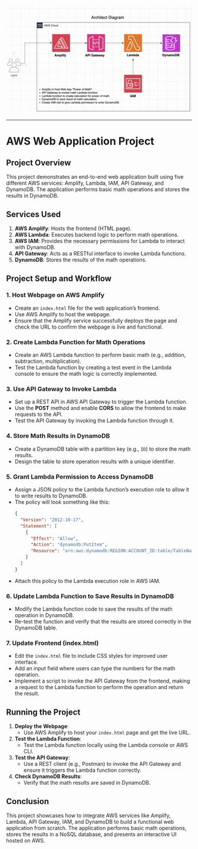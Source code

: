 ![Alt text](ArchitectDiagram.png)

---
# AWS Web Application Project

## Project Overview
This project demonstrates an end-to-end web application built using five different AWS services: Amplify, Lambda, IAM, API Gateway, and DynamoDB. The application performs basic math operations and stores the results in DynamoDB.

## Services Used
1. **AWS Amplify**: Hosts the frontend (HTML page).
2. **AWS Lambda**: Executes backend logic to perform math operations.
3. **AWS IAM**: Provides the necessary permissions for Lambda to interact with DynamoDB.
4. **API Gateway**: Acts as a RESTful interface to invoke Lambda functions.
5. **DynamoDB**: Stores the results of the math operations.

## Project Setup and Workflow

### 1. Host Webpage on AWS Amplify
- Create an `index.html` file for the web application’s frontend.
- Use AWS Amplify to host the webpage.
- Ensure that the Amplify service successfully deploys the page and check the URL to confirm the webpage is live and functional.

### 2. Create Lambda Function for Math Operations
- Create an AWS Lambda function to perform basic math (e.g., addition, subtraction, multiplication).
- Test the Lambda function by creating a test event in the Lambda console to ensure the math logic is correctly implemented.

### 3. Use API Gateway to Invoke Lambda
- Set up a REST API in AWS API Gateway to trigger the Lambda function.
- Use the **POST** method and enable **CORS** to allow the frontend to make requests to the API.
- Test the API Gateway by invoking the Lambda function through it.

### 4. Store Math Results in DynamoDB
- Create a DynamoDB table with a partition key (e.g., `ID`) to store the math results.
- Design the table to store operation results with a unique identifier.

### 5. Grant Lambda Permission to Access DynamoDB
- Assign a JSON policy to the Lambda function’s execution role to allow it to write results to DynamoDB.
- The policy will look something like this:
  ```json
  {
    "Version": "2012-10-17",
    "Statement": [
      {
        "Effect": "Allow",
        "Action": "dynamodb:PutItem",
        "Resource": "arn:aws:dynamodb:REGION:ACCOUNT_ID:table/TableName"
      }
    ]
  }
  ```
- Attach this policy to the Lambda execution role in AWS IAM.

### 6. Update Lambda Function to Save Results in DynamoDB
- Modify the Lambda function code to save the results of the math operation in DynamoDB.
- Re-test the function and verify that the results are stored correctly in the DynamoDB table.

### 7. Update Frontend (index.html)
- Edit the `index.html` file to include CSS styles for improved user interface.
- Add an input field where users can type the numbers for the math operation.
- Implement a script to invoke the API Gateway from the frontend, making a request to the Lambda function to perform the operation and return the result.

## Running the Project

1. **Deploy the Webpage**:
   - Use AWS Amplify to host your `index.html` page and get the live URL.
2. **Test the Lambda Function**:
   - Test the Lambda function locally using the Lambda console or AWS CLI.
3. **Test the API Gateway**:
   - Use a REST client (e.g., Postman) to invoke the API Gateway and ensure it triggers the Lambda function correctly.
4. **Check DynamoDB Results**:
   - Verify that the math results are saved in DynamoDB.

## Conclusion
This project showcases how to integrate AWS services like Amplify, Lambda, API Gateway, IAM, and DynamoDB to build a functional web application from scratch. The application performs basic math operations, stores the results in a NoSQL database, and presents an interactive UI hosted on AWS.

